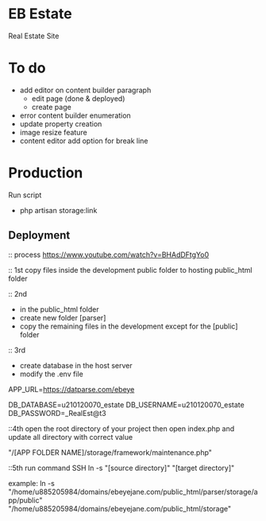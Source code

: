 # EB Estate 
Real Estate Site

# To do
- add editor on content builder paragraph
    * edit page (done & deployed)
    * create page 
- error content builder enumeration
- update property creation
- image resize feature
- content editor add option for break line


# Production
Run script 
- php artisan storage:link

## Deployment
:: process
https://www.youtube.com/watch?v=BHAdDFtgYo0

:: 1st
copy files inside the development public folder to hosting public_html folder

:: 2nd
- in the public_html folder
- create new folder [parser] 
- copy the remaining files in the development except for the [public] folder

:: 3rd
- create database in the host server
- modify the .env file

APP_URL=https://datparse.com/ebeye
 
DB_DATABASE=u210120070_estate
DB_USERNAME=u210120070_estate
DB_PASSWORD=_RealEst@t3

::4th
open the root directory of your project then open index.php
and update all directory with correct value

"/[APP FOLDER NAME]/storage/framework/maintenance.php"

::5th
run command SSH
ln -s "[source directory]" "[target directory]"

example:
ln -s "/home/u885205984/domains/ebeyejane.com/public_html/parser/storage/app/public" "/home/u885205984/domains/ebeyejane.com/public_html/storage"
 